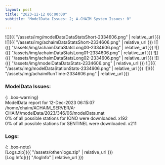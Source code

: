 ```yaml
---
layout: post
title: "2023-12-12 06:00:00"
subtitle: "ModelData Issues: 2; A-CHAIM System Issues: 0"

---
```


![]({{ "/assets/img/modelDataDataStatsShort-2334606.png" | relative_url }})
![]({{ "/assets/img/achaimDataStatsShort-2334606.png" | relative_url }})
![]({{ "/assets/img/achaimDataStatsLong00-2334606.png" | relative_url }})
![]({{ "/assets/img/achaimDataStatsLong01-2334606.png" | relative_url }})
![]({{ "/assets/img/achaimDataStatsLong02-2334606.png" | relative_url }})
![]({{ "/assets/img/modelDataDataStats-2334606.png" | relative_url }})
![]({{ "/assets/img/modelDataStationStats-2334606.png" | relative_url }})
![]({{ "/assets/img/achaimRunTime-2334606.png" | relative_url }})


### ModelData Issues:  
  
{: .box-warning}  
 ModelData report for 12-Dec-2023 06:15:07   
 /home/chaim/ACHAIM_SERVER/A-CHAIM/modelData/2023/346/06/modelData.mat   
 0% of all possible stations for IONO were downloaded. x192   
 0% of all possible stations for SENTINEL were downloaded. x211   
  


### Logs:  
  
{: .box-note}  
[Logs.zip]({{ "/assets/other/logs.zip" | relative_url }})  
[Log Info]({{ "/logInfo" | relative_url }})  
